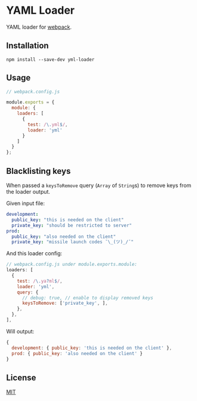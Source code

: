 YAML Loader
===========

YAML loader for [webpack](https://webpack.github.io).


Installation
------------

```
npm install --save-dev yml-loader
```

Usage
-----

```js
// webpack.config.js

module.exports = {
  module: {
    loaders: [
      {
        test: /\.yml$/,
        loader: 'yml'
      }
    ]
  }
};
```


Blacklisting keys
-----------------

When passed a `keysToRemove` query (`Array` of `String`s) to remove keys from the loader output.

Given input file:
```yaml
development:
  public_key: "this is needed on the client"
  private_key: "should be restricted to server"
prod:
  public_key: "also needed on the client"
  private_key: "missile launch codes ¯\_(ツ)_/¯"
```
And this loader config:
```js
// webpack.config.js under module.exports.module:
loaders: [
  {
    test: /\.ya?ml$/,
    loader: 'yml',
    query: {
      // debug: true, // enable to display removed keys
      keysToRemove: ['private_key', ],
    },
  },
],
```
Will output:
```js
{
  development: { public_key: 'this is needed on the client' },
  prod: { public_key: 'also needed on the client' }
}
```

License
-------
[MIT](LICENSE)
